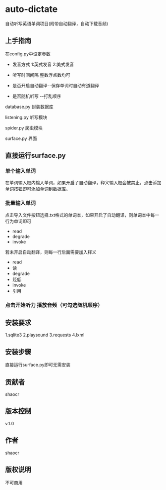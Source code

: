 # auto-dictate
自动听写英语单词项目(附带自动翻译，自动下载音频)

## 上手指南
在config.py中设定参数

* 发音方式 1:英式发音 2:美式发音

* 听写时间间隔 整数浮点数均可

* 是否开启自动翻译--保存单词时自动有道翻译

* 是否随机听写 --打乱顺序

database.py 封装数据库

listening.py 听写模块

spider.py 爬虫模块 

surface.py 界面

## 直接运行surface.py
### 单个输入单词
在单词输入框内输入单词，如果开启了自动翻译，释义输入框会被禁止，点击添加单词按钮即可添加单词到数据库。
### 批量输入单词
点击导入文件按钮选择.txt格式的单词本，如果开启了自动翻译，则单词本中每一行为单词即可

*   read
*   degrade
*   invoke

若未开启自动翻译，则每一行后面需要加入释义

*   read
*   读
*   degrade
*   贬低
*   invoke
*   引用

### 点击开始听力 播放音频（可勾选随机顺序）

## 安装要求
1.sqlite3
2.playsound
3.requests
4.lxml

## 安装步骤
直接运行surface.py即可无需安装

## 贡献者
shaocr

## 版本控制
v.1.0

## 作者
shaocr

## 版权说明
不可商用
